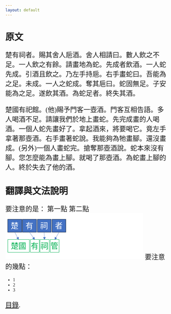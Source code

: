 ```yaml
---
layout: default
---
```

<head>
  <!-- ... -->
  <link rel="stylesheet" type="text/css" href="https://fonts.googleapis.com/earlyaccess/cwtexkai.css">
  <style>
    body {
     font-family: "cwTeXKai", serif;
    }
    p.big {
      line-height: 3;
      font-size: x-large;
    }
    p {
      font-size: 1.5em;
    }
    </style>
</head>

# 原文
楚有祠者。賜其舍人巵酒。舍人相請曰。數人飲之不足。一人飲之有餘。請畫地為蛇。先成者飲酒。一人蛇先成。引酒且飲之。乃左手持巵。右手畫蛇曰。吾能為之足。未成。一人之蛇成。奪其巵曰。蛇固無足。子安能為之足。遂飲其酒。為蛇足者。終失其酒。

楚國有祀館。(他)賜予門客一壺酒。門客互相告語。多人喝酒不足。請讓我們於地上畫蛇。先完成畫的人喝酒。一個人蛇先畫好了。拿起酒來，將要喝它。竟左手拿著那壺酒。右手畫著蛇說。我能夠為牠畫腳。還沒畫成。(另外)一個人畫蛇完。搶奪那壺酒說。蛇本來沒有腳。您怎麼能為畫上腳。就喝了那壺酒。為蛇畫上腳的人。終於失去了他的酒。

# 翻譯與文法說明

要注意的是：
第一點
第二點
<svg width="432" height="144" xmlns="http://www.w3.org/2000/svg" xmlns:xlink="http://www.w3.org/1999/xlink" overflow="hidden"><g><rect x="0" y="0" width="432" height="144" fill="#FFFFFF"/><rect x="7.50005" y="19.5001" width="44" height="40" stroke="#172C51" stroke-width="1.33333" stroke-miterlimit="8" fill="#4472C4"/><text fill="#FFFFFF" font-family="DFKai-SB,DFKai-SB_MSFontService,sans-serif" font-weight="400" font-size="24" transform="translate(16.9549 48)">楚</text><rect x="53.5001" y="19.5001" width="44" height="40" stroke="#172C51" stroke-width="1.33333" stroke-miterlimit="8" fill="#4472C4"/><text fill="#FFFFFF" font-family="DFKai-SB,DFKai-SB_MSFontService,sans-serif" font-weight="400" font-size="24" transform="translate(63.155 48)">有</text><rect x="100.5" y="19.5001" width="43" height="40" stroke="#172C51" stroke-width="1.33333" stroke-miterlimit="8" fill="#4472C4"/><text fill="#FFFFFF" font-family="DFKai-SB,DFKai-SB_MSFontService,sans-serif" font-weight="400" font-size="24" transform="translate(109.355 48)">祠</text><rect x="146.5" y="19.5001" width="43" height="40" stroke="#172C51" stroke-width="1.33333" stroke-miterlimit="8" fill="#4472C4"/><text fill="#FFFFFF" font-family="DFKai-SB,DFKai-SB_MSFontService,sans-serif" font-weight="400" font-size="24" transform="translate(155.555 48)">者</text><rect x="7.50005" y="82.5001" width="68" height="40" stroke="#00B050" stroke-linejoin="round" stroke-miterlimit="10" fill="none"/><text fill="#00B050" font-family="PMingLiU,PMingLiU_MSFontService,sans-serif" font-weight="400" font-size="24" transform="translate(17.1554 111)">楚國</text><path d="M29.7966 59.3479 38.9529 77.191 38.3598 77.4954 29.2035 59.6522ZM41.6064 74.3308 41.7001 83.2745 34.4888 77.9832Z" fill="#4472C4"/><rect x="78.5001" y="82.5001" width="28" height="40" stroke="#00B050" stroke-linejoin="round" stroke-miterlimit="10" fill="none"/><text fill="#00B050" font-family="PMingLiU,PMingLiU_MSFontService,sans-serif" font-weight="400" font-size="24" transform="translate(79.8104 111)">有</text><rect x="108.5" y="82.5001" width="29" height="40" stroke="#00B050" stroke-linejoin="round" stroke-miterlimit="10" fill="none"/><text fill="#00B050" font-family="PMingLiU,PMingLiU_MSFontService,sans-serif" font-weight="400" font-size="24" transform="translate(110.611 111)">祠</text><rect x="140.5" y="82.5001" width="28" height="40" stroke="#00B050" stroke-linejoin="round" stroke-miterlimit="10" fill="none"/><text fill="#00B050" font-family="PMingLiU,PMingLiU_MSFontService,sans-serif" font-weight="400" font-size="24" transform="translate(141.642 111)">管</text><path d="M75.7731 59.3088 88.6029 77.623 88.0569 78.0055 75.227 59.6913ZM90.841 74.4272 92.155 83.2744 84.2888 79.0173Z" fill="#4472C4"/><path d="M121.833 59.4825 122.737 76.5995 122.071 76.6346 121.167 59.5176ZM126.328 75.0747 122.755 83.2744 118.339 75.4964Z" fill="#4472C4"/><path d="M0.287693-0.168356 10.8332 17.8522 10.2578 18.1889-0.287693 0.168356ZM13.3244 14.8495 13.9127 23.7744 6.41978 18.89Z" fill="#4472C4" transform="matrix(-1 0 0 1 168.413 59.5001)"/></g></svg>
要注意的幾點：
- 1
- 2
- 3



[目錄](/index).
<!-- [back](./) -->
